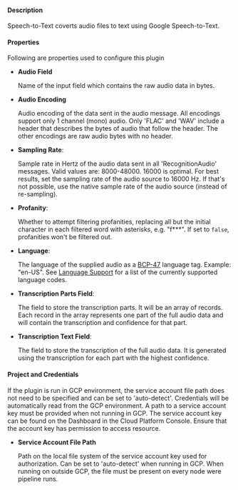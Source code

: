 
#### **Description**

Speech-to-Text coverts audio files to text using Google Speech-to-Text.

#### **Properties**

Following are properties used to configure this plugin

* **Audio Field**

  Name of the input field which contains the raw audio data in bytes.

* **Audio Encoding**

  Audio encoding of the data sent in the audio message. All encodings support only 1 channel (mono)
audio. Only 'FLAC' and 'WAV' include a header that describes the bytes of audio that follow the header.
The other encodings are raw audio bytes with no header.

* **Sampling Rate**:

  Sample rate in Hertz of the audio data sent in all 'RecognitionAudio' messages.
Valid values are: 8000-48000. 16000 is optimal. For best results, set the sampling rate of the audio source to
16000 Hz. If that's not possible, use the native sample rate of the audio source (instead of re-sampling).

* **Profanity**:

  Whether to attempt filtering profanities, replacing all but the initial character in each filtered
word with asterisks, e.g. "f***". If set to `false`, profanities won't be filtered out.

* **Language**:

  The language of the supplied audio as a [BCP-47](https://www.rfc-editor.org/rfc/bcp/bcp47.txt)
language tag. Example: "en-US". See [Language Support](https://cloud.google.com/speech/docs/languages) for a list of
the currently supported language codes.

* **Transcription Parts Field**:

  The field to store the transcription parts. It will be an array of records. Each record
in the array represents one part of the full audio data and will contain the transcription and confidence for that part.

* **Transcription Text Field**:

  The field to store the transcription of the full audio data. It is generated using the
transcription for each part with the highest confidence.

#### **Project and Credentials**

If the plugin is run in GCP environment, the service account file path does not need to be
specified and can be set to 'auto-detect'. Credentials will be automatically read from the GCP environment.
A path to a service account key must be provided when not running in GCP. The service account
key can be found on the Dashboard in the Cloud Platform Console. Ensure that the account key has permission
to access resource.

* **Service Account File Path**

  Path on the local file system of the service account key used for
authorization. Can be set to 'auto-detect' when running in GCP. When running on outside GCP,
the file must be present on every node were pipeline runs.

